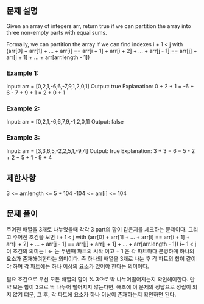 ## 문제 설명

Given an array of integers arr, return true if we can partition the array into three non-empty parts with equal sums.

Formally, we can partition the array if we can find indexes i + 1 < j with (arr[0] + arr[1] + ... + arr[i] == arr[i + 1] + arr[i + 2] + ... + arr[j - 1] == arr[j] + arr[j + 1] + ... + arr[arr.length - 1])

### Example 1:

Input: arr = [0,2,1,-6,6,-7,9,1,2,0,1]
Output: true
Explanation: 0 + 2 + 1 = -6 + 6 - 7 + 9 + 1 = 2 + 0 + 1

### Example 2:

Input: arr = [0,2,1,-6,6,7,9,-1,2,0,1]
Output: false

### Example 3:

Input: arr = [3,3,6,5,-2,2,5,1,-9,4]
Output: true
Explanation: 3 + 3 = 6 = 5 - 2 + 2 + 5 + 1 - 9 + 4

## 제한사항

3 <= arr.length <= 5 \* 104
-104 <= arr[i] <= 104

## 문제 풀이

주어진 배열을 3개로 나누었을때 각각 3 part의 합이 같은지를 체크하는 문제이다.
그리고 주어진 조건을 보면
i + 1 < j with (arr[0] + arr[1] + ... + arr[i] == arr[i + 1] + arr[i + 2] + ... + arr[j - 1] == arr[j] + arr[j + 1] + ... + arr[arr.length - 1])
i+ 1 < j 이 조건의 의미는 i <- 는 두번째 파트의 시작 이고 + 1 은 각 파트마다 분명하게 하나의 요소가 존재해여한다는 의미이다.
즉 하나의 배열을 3개로 나눈 후 각 파트의 합이 같이야 하며 각 파트에는 하나 이상의 요소가 있어야 한다는 의미이다.

필요 조건으로 우선 모든 배열의 합이 % 3으로 딱 나누어떨어지는지 확인해여한다.
만약 모든 합이 3으로 딱 나누어 떨어지지 않는다면. 애초에 이 문제의 정답으로 성립이 되지 않기 떄문,
그 후, 각 파트에 요소가 하나 이상이 존재하는지 확인하면 된다.
